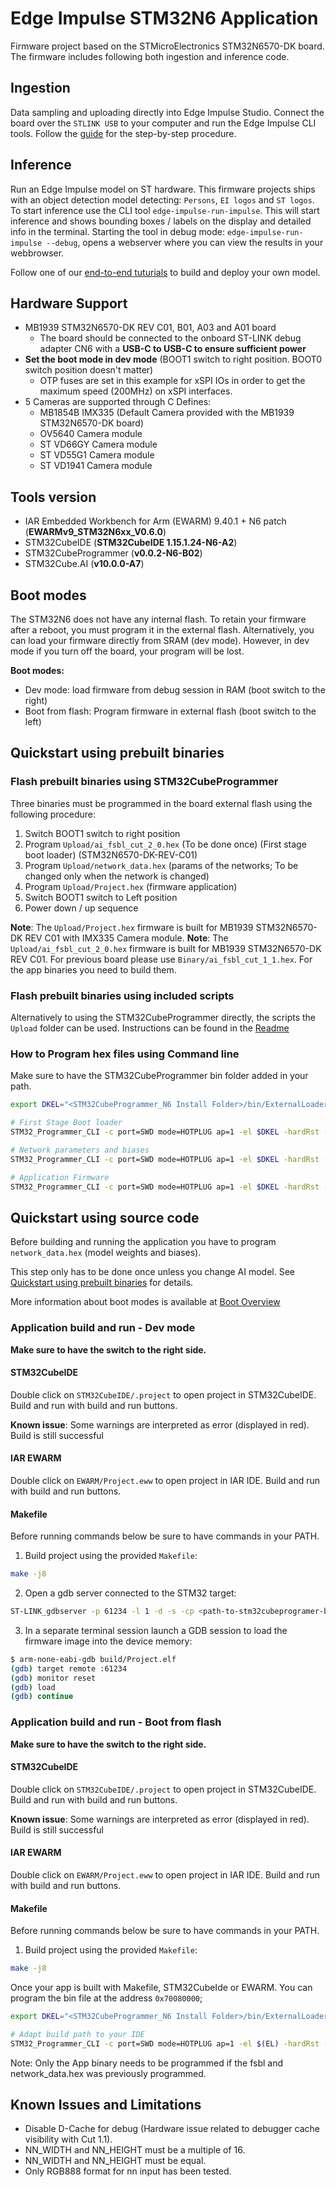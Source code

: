 # Edge Impulse STM32N6 Application

Firmware project based on the STMicroElectronics STM32N6570-DK board. The firmware includes following both ingestion and inference code.


## Ingestion
Data sampling and uploading directly into Edge Impulse Studio. Connect the board over the `STLINK USB` to your computer and run the Edge Impulse CLI tools.
Follow the [guide](https://docs.edgeimpulse.com/docs/edge-ai-hardware/mcu-+-ai-accelerators/stm32n6570-dk#id-4.-connecting-cli-to-development-kit) for the step-by-step procedure.

## Inference
Run an Edge Impulse model on ST hardware. This firmware projects ships with an object detection model detecting: `Persons`, `EI logos` and `ST logos`. 
To start inference use the CLI tool `edge-impulse-run-impulse`. This will start inference and shows bounding boxes / labels on the display and detailed info in the terminal.
Starting the tool in debug mode: `edge-impulse-run-impulse --debug`, opens a webserver where you can view the results in your webbrowser.

Follow one of our [end-to-end tuturials](https://docs.edgeimpulse.com/docs/tutorials/end-to-end-tutorials/computer-vision/object-detection/object-detection) to build and deploy your own model.

## Hardware Support

- MB1939 STM32N6570-DK REV C01, B01, A03 and A01 board
  - The board should be connected to the onboard ST-LINK debug adapter CN6 with
a __USB-C to USB-C to ensure sufficient power__
- __Set the boot mode in dev mode__ (BOOT1 switch to right position.
BOOT0 switch position doesn't matter)
  - OTP fuses are set in this example for xSPI IOs in order to get the maximum speed (200MHz) on xSPI interfaces.
- 5 Cameras are supported through C Defines:
  - MB1854B IMX335 (Default Camera provided with the MB1939 STM32N6570-DK board)
  - OV5640 Camera module
  - ST VD66GY Camera module
  - ST VD55G1 Camera module
  - ST VD1941 Camera module

## Tools version

- IAR Embedded Workbench for Arm (EWARM) 9.40.1 + N6 patch (**EWARMv9_STM32N6xx_V0.6.0**)
- STM32CubeIDE (**STM32CubeIDE 1.15.1.24-N6-A2**)
- STM32CubeProgrammer (**v0.0.2-N6-B02**)
- STM32Cube.AI (**v10.0.0-A7**)

## Boot modes

The STM32N6 does not have any internal flash. To retain your firmware after a reboot, you must program it in the external flash. Alternatively, you can load your firmware directly from SRAM (dev mode). However, in dev mode if you turn off the board, your program will be lost.

__Boot modes:__
- Dev mode: load firmware from debug session in RAM (boot switch to the right)
- Boot from flash: Program firmware in external flash (boot switch to the left)

## Quickstart using prebuilt binaries

### Flash prebuilt binaries using STM32CubeProgrammer

Three binaries must be programmed in the board external flash using the following procedure:

  1. Switch BOOT1 switch to right position
  2. Program `Upload/ai_fsbl_cut_2_0.hex` (To be done once) (First stage boot loader) (STM32N6570-DK-REV-C01)
  3. Program `Upload/network_data.hex` (params of the networks; To be changed only when the network is changed)
  4. Program `Upload/Project.hex` (firmware application)
  5. Switch BOOT1 switch to Left position
  6. Power down / up sequence

__Note__: The `Upload/Project.hex` firmware is built for MB1939 STM32N6570-DK REV C01 with IMX335 Camera module.
__Note__: The `Upload/ai_fsbl_cut_2_0.hex` firmware is built for MB1939 STM32N6570-DK REV C01. For previous board please use `Binary/ai_fsbl_cut_1_1.hex`. For the app binaries you need to build them.

### Flash prebuilt binaries using included scripts

Alternatively to using the STM32CubeProgrammer directly, the scripts the `Upload` folder can be used. Instructions can be found in the [Readme](Upload/README.md)

### How to Program hex files using Command line

Make sure to have the STM32CubeProgrammer bin folder added in your path.

```bash
export DKEL="<STM32CubeProgrammer_N6 Install Folder>/bin/ExternalLoader/MX66UW1G45G_STM32N6570-DK.stldr"

# First Stage Boot loader
STM32_Programmer_CLI -c port=SWD mode=HOTPLUG ap=1 -el $DKEL -hardRst -w Upload/ai_fsbl_cut_2_0.hex

# Network parameters and biases
STM32_Programmer_CLI -c port=SWD mode=HOTPLUG ap=1 -el $DKEL -hardRst -w Upload/network_data.hex

# Application Firmware
STM32_Programmer_CLI -c port=SWD mode=HOTPLUG ap=1 -el $DKEL -hardRst -w Upload/Project.hex
```

## Quickstart using source code

Before building and running the application you have to program `network_data.hex` (model weights and biases).

This step only has to be done once unless you change AI model.
See [Quickstart using prebuilt binaries](#quickstart-using-prebuilt-binaries) for details.

More information about boot modes is available at [Boot Overview](Doc/Boot-Overview.md)

### Application build and run - Dev mode

__Make sure to have the switch to the right side.__

#### STM32CubeIDE

Double click on `STM32CubeIDE/.project` to open project in STM32CubeIDE. Build and run with build and run buttons.

__Known issue__: Some warnings are interpreted as error (displayed in red). Build is still successful

#### IAR EWARM

Double click on `EWARM/Project.eww` to open project in IAR IDE. Build and run with build and run buttons.

#### Makefile

Before running commands below be sure to have commands in your PATH.

1. Build project using the provided `Makefile`:

```bash
make -j8
```

2. Open a gdb server connected to the STM32 target:

```bash
ST-LINK_gdbserver -p 61234 -l 1 -d -s -cp <path-to-stm32cubeprogramer-bin-dir> -m 1 -g
```

3. In a separate terminal session launch a GDB session to load the firmware image into the device memory:

```bash
$ arm-none-eabi-gdb build/Project.elf
(gdb) target remote :61234
(gdb) monitor reset
(gdb) load
(gdb) continue
```

### Application build and run - Boot from flash

__Make sure to have the switch to the right side.__

#### STM32CubeIDE

Double click on `STM32CubeIDE/.project` to open project in STM32CubeIDE. Build and run with build and run buttons.

__Known issue__: Some warnings are interpreted as error (displayed in red). Build is still successful

#### IAR EWARM

Double click on `EWARM/Project.eww` to open project in IAR IDE. Build and run with build and run buttons.

#### Makefile

Before running commands below be sure to have commands in your PATH.

1. Build project using the provided `Makefile`:

```bash
make -j8
```

Once your app is built with Makefile, STM32CubeIde or EWARM. You can program the bin file at the address `0x70080000`;

```bash
export DKEL="<STM32CubeProgrammer_N6 Install Folder>/bin/ExternalLoader/MX66UW1G45G_STM32N6570-DK.stldr"

# Adapt build path to your IDE
STM32_Programmer_CLI -c port=SWD mode=HOTPLUG ap=1 -el $(EL) -hardRst -w build/Project.bin 0x70080000
```

Note: Only the App binary needs to be programmed if the fsbl and network_data.hex was previously programmed.

## Known Issues and Limitations

- Disable D-Cache for debug (Hardware issue related to debugger cache visibility with Cut 1.1).
- NN_WIDTH and NN_HEIGHT must be a multiple of 16.
- NN_WIDTH and NN_HEIGHT must be equal.
- Only RGB888 format for nn input has been tested.
